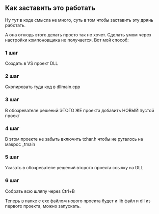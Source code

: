 ## Как заставить это работать
Ну тут в коде смысла не много, суть в том чтобы заставить эту дрянь работать.

А она отнюдь этого делать просто так не хочет. Сделать умом через настройки компоновщика
не получается. Вот мой способ:

### 1 шаг
Создать в VS проект DLL

### 2 шаг
Скопировать туда код в dllmain.cpp

### 3 шаг
В обозревателе решений ЭТОГО ЖЕ проекта добавить НОВЫЙ пустой проект

### 4 шаг
В этом проекте не забыть включить tchar.h чтобы не ругалось на макрос _tmain 

### 5 шаг
Указать в обозревателе решений второго проекта ссылку на DLL

### 6 шаг
Собрать всю шляпу через Ctrl+B

Теперь в папке с exe файлом нового проекта будет и lib файл и dll из первого проекта, можно
запускать.
